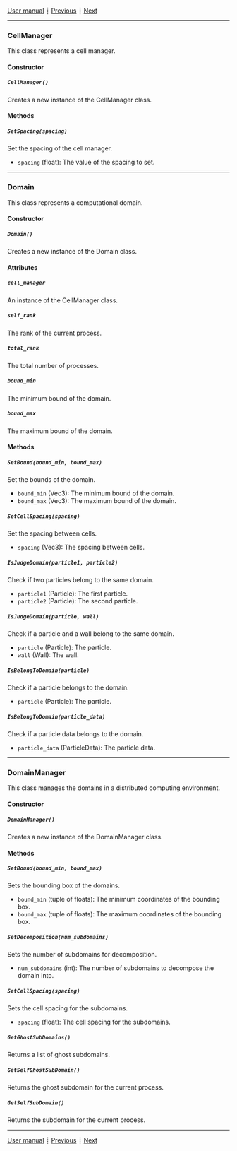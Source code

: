 ###

[User manual](user_manual.md)
┊ [Previous](ref_dem.md)
┊ [Next](ref_fem.md)

-------

### CellManager
This class represents a cell manager.

#### Constructor

##### `CellManager()`

Creates a new instance of the CellManager class.

#### Methods

##### `SetSpacing(spacing)`

Set the spacing of the cell manager.

- `spacing` (float): The value of the spacing to set.

-----  
               
### Domain

This class represents a computational domain.

#### Constructor

##### `Domain()`

Creates a new instance of the Domain class.

#### Attributes

##### `cell_manager`

An instance of the CellManager class.

##### `self_rank`

The rank of the current process.

##### `total_rank`

The total number of processes.

##### `bound_min`

The minimum bound of the domain.

##### `bound_max`

The maximum bound of the domain.

#### Methods

##### `SetBound(bound_min, bound_max)`

Set the bounds of the domain.

- `bound_min` (Vec3): The minimum bound of the domain.
- `bound_max` (Vec3): The maximum bound of the domain.

##### `SetCellSpacing(spacing)`

Set the spacing between cells.

- `spacing` (Vec3): The spacing between cells.

##### `IsJudgeDomain(particle1, particle2)`

Check if two particles belong to the same domain.

- `particle1` (Particle): The first particle.
- `particle2` (Particle): The second particle.

##### `IsJudgeDomain(particle, wall)`

Check if a particle and a wall belong to the same domain.

- `particle` (Particle): The particle.
- `wall` (Wall): The wall.

##### `IsBelongToDomain(particle)`

Check if a particle belongs to the domain.

- `particle` (Particle): The particle.

##### `IsBelongToDomain(particle_data)`

Check if a particle data belongs to the domain.

- `particle_data` (ParticleData): The particle data. 

-----

### DomainManager

This class manages the domains in a distributed computing environment.

#### Constructor

##### `DomainManager()`

Creates a new instance of the DomainManager class.

#### Methods

##### `SetBound(bound_min, bound_max)`

Sets the bounding box of the domains.

- `bound_min` (tuple of floats): The minimum coordinates of the bounding box.
- `bound_max` (tuple of floats): The maximum coordinates of the bounding box.

##### `SetDecomposition(num_subdomains)`

Sets the number of subdomains for decomposition.

- `num_subdomains` (int): The number of subdomains to decompose the domain into.

##### `SetCellSpacing(spacing)`

Sets the cell spacing for the subdomains.

- `spacing` (float): The cell spacing for the subdomains.

##### `GetGhostSubDomains()`

Returns a list of ghost subdomains.

##### `GetSelfGhostSubDomain()`

Returns the ghost subdomain for the current process.

##### `GetSelfSubDomain()`

Returns the subdomain for the current process.

-------

[User manual](user_manual.md)
┊ [Previous](ref_dem.md)
┊ [Next](ref_fem.md)